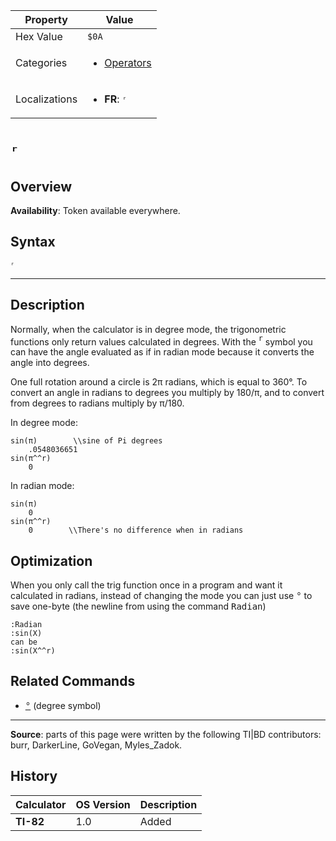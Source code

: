 | Property      | Value |
|---------------|-------|
| Hex Value     | `$0A`|
| Categories    | <ul><li>[Operators](<../categories/Operators.md>)</li></ul> |
| Localizations | <ul><li><b>FR</b>: `ʳ`</li></ul> |

# `ʳ`

## Overview



<b>Availability</b>: Token available everywhere.

## Syntax
`ʳ`

<hr>

## Description



Normally, when the calculator is in degree mode, the trigonometric functions only return values calculated in degrees. With the <tt><sup>r</sup></tt> symbol you can have the angle evaluated as if in radian mode because it converts the angle into degrees.

One full rotation around a circle is 2π radians, which is equal to 360°. To convert an angle in radians to degrees you multiply by 180/π, and to convert from degrees to radians multiply by π/180.

In degree mode:

```ti-basic
sin(π)        \\sine of Pi degrees
    .0548036651
sin(π^^r)
    0
```

  
In radian mode:

```ti-basic
sin(π)
    0
sin(π^^r)
    0        \\There's no difference when in radians
```

## Optimization

When you only call the trig function once in a program and want it calculated in radians, instead of changing the mode you can just use <tt>°</tt> to save one-byte (the newline from using the command <tt>Radian</tt>)

```ti-basic
:Radian
:sin(X)
can be
:sin(X^^r)
```

## Related Commands

*   <tt><a href="°.md">°</a></tt> (degree symbol)

* * *

**Source**: parts of this page were written by the following TI|BD contributors: burr, DarkerLine, GoVegan, Myles_Zadok.

## History
| Calculator | OS Version | Description |
|------------|------------|-------------|
| <b>TI-82</b> | 1.0 | Added |


